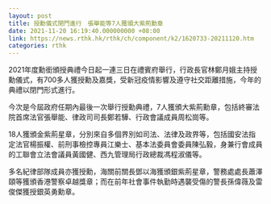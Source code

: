 ```yaml
---
layout: post
title: 授勳儀式閉門進行　張舉能等7人獲頒大紫荊勳章
date: 2021-11-20 16:19:40.000000000 +08:00
link: https://news.rthk.hk/rthk/ch/component/k2/1620733-20211120.htm
categories: rthk
---
```


2021年度勳銜頒授典禮今日起一連三日在禮賓府舉行，行政長官林鄭月娥主持授勳儀式，有700多人獲授勳及嘉獎，受新冠疫情影響及遵守社交距離措施，今年的典禮以閉門形式進行。

今次是今屆政府任期內最後一次舉行授勳典禮，7人獲頒大紫荊勳章，包括終審法院首席法官張舉能、律政司司長鄭若驊、行政會議成員周松崗等。

18人獲頒金紫荊星章，分別來自多個界別如司法、法律及政界等，包括國安法指定法官楊振權、前刑事檢控專員江樂士、基本法委員會委員陳弘毅，身兼行會成員的工聯會立法會議員黃國健、西九管理局行政總裁馮程淑儀等。

多名紀律部隊成員亦獲授勳，海關前關長鄧以海獲頒銀紫荊星章，警務處處長蕭澤頤等獲頒香港警察卓越獎章；而在前年社會事件執勤時遇襲受傷的警長孫偉薇及雷俊傑獲授銀英勇勳章。
